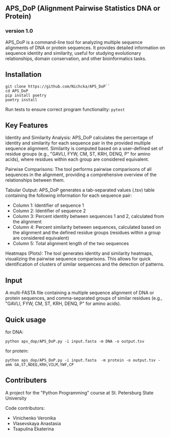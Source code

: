 ## APS_DoP (Alignment Pairwise Statistics DNA or Protein)

### version 1.0

APS_DoP is a command-line tool for analyzing multiple sequence alignments of DNA or protein sequences. It provides detailed information on sequence identity and similarity, useful for studying evolutionary relationships, domain conservation, and other bioinformatics tasks.

## Installation

```
git clone https://github.com/Nichcka/APS_DoP``
cd APS_DoP
pip install poetry
poetry install
```

Run tests to ensure correct program functionality: `pytest`

## Key Features
Identity and Similarity Analysis: APS_DoP calculates the percentage of identity and similarity for each sequence pair in the provided multiple sequence alignment. Similarity is computed based on a user-defined set of residue groups (e.g., "GAVLI, FYW, CM, ST, KRH, DENQ, P" for amino acids), where residues within each group are considered equivalent.

Pairwise Comparisons: The tool performs pairwise comparisons of all sequences in the alignment, providing a comprehensive overview of the relationships between them.

Tabular Output: APS_DoP generates a tab-separated values (.tsv) table containing the following information for each sequence pair:

- Column 1: Identifier of sequence 1 
- Column 2: Identifier of sequence 2 
- Column 3: Percent identity between sequences 1 and 2, calculated from the alignment 
- Column 4: Percent similarity between sequences, calculated based on the alignment and the defined residue groups (residues within a group are considered equivalent)
- Column 5: Total alignment length of the two sequences

Heatmaps (Plots): The tool generates identity and similarity heatmaps, visualizing the pairwise sequence comparisons. This allows for quick identification of clusters of similar sequences and the detection of patterns.

## Input
A multi-FASTA file containing a multiple sequence alignment of DNA or protein sequences, and comma-separated groups of similar residues (e.g., "GAVLI, FYW, CM, ST, KRH, DENQ, P" for amino acids). 

## Quick usage
for DNA:

``python aps_dop/APS_DoP.py -i input.fasta -m DNA -o output.tsv``

for protein:

``python aps_dop/APS_DoP.py -i input.fasta  -m protein -o output.tsv -amk GA,ST,NDEQ,KRH,VILM,YWF,CP``

## Contributers
A project for the "Python Programming" course at St. Petersburg State University

Code contributors:
- Vinichenko Veronika
- Vlasevskaya Anastasia
- Tsapulina Ekaterina

